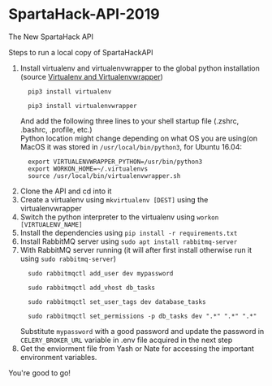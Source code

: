 # SpartaHack-API-2019
The New SpartaHack API

Steps to run a local copy of SpartaHackAPI

1. Install virtualenv and virtualenvwrapper to the global python installation (source [Virtualenv and Virtualenvwrapper](http://docs.python-guide.org/en/latest/dev/virtualenvs/))  
    ```
      pip3 install virtualenv
    ```  
    ```
      pip3 install virtualenvwrapper
    ```  
   And add the following three lines to your shell startup file (.zshrc, .bashrc, .profile, etc.)  
   Python location might change depending on what OS you are using(on MacOS it was stored in `/usr/local/bin/python3`, for Ubuntu 16.04:  
    ```
      export VIRTUALENVWRAPPER_PYTHON=/usr/bin/python3
      export WORKON_HOME=~/.virtualenvs
      source /usr/local/bin/virtualenvwrapper.sh
    ```    
2. Clone the API and cd into it  
3. Create a virtualenv using `mkvirtualenv [DEST]` using the virtualenvwrapper  
4. Switch the python interpreter to the virtualenv using `workon [VIRTUALENV_NAME]`  
5. Install the dependencies using `pip install -r requirements.txt`  
6. Install RabbitMQ server using `sudo apt install rabbitmq-server`  
7. With RabbitMQ server running (it will after first install otherwise run it using `sudo rabbitmq-server`)  
    ```
      sudo rabbitmqctl add_user dev mypassword
    ```  
    ```
      sudo rabbitmqctl add_vhost db_tasks
    ```  
    ```
      sudo rabbitmqctl set_user_tags dev database_tasks
    ```  
    ```
      sudo rabbitmqctl set_permissions -p db_tasks dev ".*" ".*" ".*"
    ```  
   Substitute `mypassword` with a good password and update the password in `CELERY_BROKER_URL` variable in .env file acquired in the next step
6. Get the enviorment file from Yash or Nate for accessing the important environment variables.

You're good to go!
